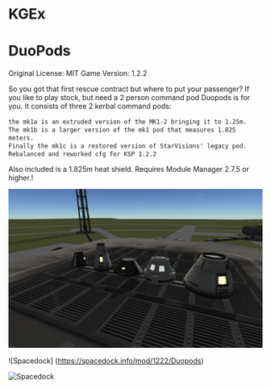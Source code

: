 # KGEx
# DuoPods


Original License: MIT
Game Version: 1.2.2

So you got that first rescue contract but where to put your passenger? If you like to play stock, but need a 2 person command pod Duopods is for you. It consists of three 2 kerbal command pods:

    the mk1a is an extruded version of the MK1-2 bringing it to 1.25m.
    The mk1b is a larger version of the mk1 pod that measures 1.825 meters.
    Finally the mk1c is a restored version of StarVisions' legacy pod. Rebalanced and reworked cfg for KSP 1.2.2

Also included is a 1.825m heat shield. Requires Module Manager 2.7.5 or higher.!

![Duo Pods](https://raw.githubusercontent.com/zer0Kerbal/KGEx/master/GameData/KGEx/DuoPods/Screens/lineup.png)

![Spacedock] (https://spacedock.info/mod/1222/Duopods)

![Spacedock](https://spacedock.info/content/duopods_10573/Duopods/Duopods-1487592068.7861338.png)
